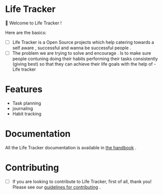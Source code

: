 # Life Tracker

👋 Welcome to Life Tracker !

Here are the basics:

- [ ]  Life Tracker is a Open Source projects which help catering towards a self aware , successful and wanna be successful people .
- [ ]  The problem we are trying to solve and encourage  . Is to make sure people contuning doing their habits performing their tasks consistently (giving best) so that they can achieve their life goals  with the help of - Life tracker

# **Features**

- Task planning
- journaling
- Habit tracking

# Documentation

All the Life Tracker documentation is available in [the handbook](https://github.com/sumanthsumu1418/Cutshort)
.

# Contributing

- [ ]  If you are looking to contribute to Life Tracker, first of all, thank you! Please see our [guidelines for contributing](https://github.com/hrutik7/LifeTracker/blob/main/CONTRIBUTING.md)
.
